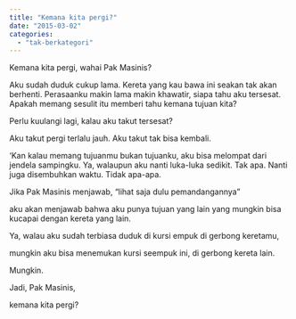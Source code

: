 ```yaml
---
title: "Kemana kita pergi?"
date: "2015-03-02"
categories: 
  - "tak-berkategori"
---
```


Kemana kita pergi, wahai Pak Masinis?

Aku sudah duduk cukup lama. Kereta yang kau bawa ini seakan tak akan berhenti. Perasaanku makin lama makin khawatir, siapa tahu aku tersesat. Apakah memang sesulit itu memberi tahu kemana tujuan kita?  

Perlu kuulangi lagi, kalau aku takut tersesat?

Aku takut pergi terlalu jauh. Aku takut tak bisa kembali.

‘Kan kalau memang tujuanmu bukan tujuanku, aku bisa melompat dari jendela sampingku. Ya, walaupun aku nanti luka-luka sedikit. Tak apa. Nanti juga disembuhkan waktu. Tidak apa-apa.

  

Jika Pak Masinis menjawab, “lihat saja dulu pemandangannya”

aku akan menjawab bahwa aku punya tujuan yang lain yang mungkin bisa kucapai dengan kereta yang lain.

Ya, walau aku sudah terbiasa duduk di kursi empuk di gerbong keretamu,  

mungkin aku bisa menemukan kursi seempuk ini, di gerbong kereta lain.

Mungkin.

  

Jadi, Pak Masinis,

kemana kita pergi?
